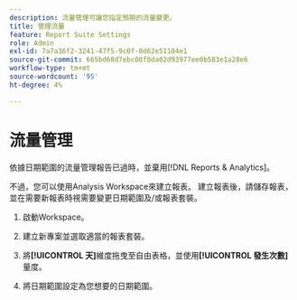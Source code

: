 ```yaml
---
description: 流量管理可讓您指定預期的流量變更。
title: 管理流量
feature: Report Suite Settings
role: Admin
exl-id: 7a7a36f2-3241-47f5-9c0f-0d62e51104e1
source-git-commit: 665bd68d7ebc08f0da02d93977ee0b583e1a28e6
workflow-type: tm+mt
source-wordcount: '95'
ht-degree: 4%

---
```


# 流量管理

依據日期範圍的流量管理報告已過時，並棄用[!DNL Reports & Analytics]。

不過，您可以使用Analysis Workspace來建立報表。 建立報表後，請儲存報表，並在需要新報表時視需要變更日期範圍及/或報表套裝。

1. 啟動Workspace。

1. 建立新專案並選取適當的報表套裝。

1. 將&#x200B;**[!UICONTROL 天]**&#x200B;維度拖曳至自由表格，並使用&#x200B;**[!UICONTROL 發生次數]**&#x200B;量度。

1. 將日期範圍設定為您想要的日期範圍。


